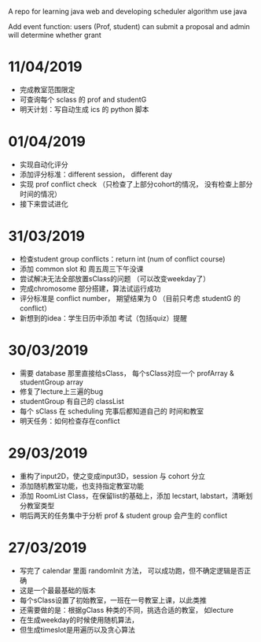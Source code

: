 A repo for learning java web and developing scheduler algorithm use java

Add event function:
users (Prof, student) can submit a proposal and admin will determine whether grant
# 11/04/2019
- 完成教室范围限定
- 可查询每个 sclass 的 prof and studentG
- 明天计划：写自动生成 ics 的 python 脚本
# 01/04/2019
- 实现自动化评分
- 添加评分标准：different session， different day
- 实现 prof conflict check （只检查了上部分cohort的情况， 没有检查上部分时间的情况）
- 接下来尝试进化
# 31/03/2019
- 检查student group conflicts：return int (num of conflict course)
- 添加 common slot 和 周五周三下午没课
- 尝试解决无法全部放置sClass的问题 （可以改变weekday了）
- 完成chromosome 部分搭建，算法试运行成功
- 评分标准是 conflict number， 期望结果为 0 （目前只考虑 studentG 的 conflict）
- 新想到的idea：学生日历中添加 考试（包括quiz）提醒
# 30/03/2019
- 需要 database 那里直接给sClass， 每个sClass对应一个 profArray & studentGroup array
- 修复了lecture上三遍的bug
- studentGroup 有自己的 classList
- 每个 sClass 在 scheduling 完事后都知道自己的 时间和教室
- 明天任务：如何检查存在conflict
# 29/03/2019
- 重构了input2D，使之变成input3D，session 与 cohort 分立
- 添加随机教室功能，也支持指定教室功能
- 添加 RoomList Class，在保留list的基础上，添加 lecstart, labstart，清晰划分教室类型
- 明后两天的任务集中于分析 prof & student group 会产生的 conflict
# 27/03/2019
- 写完了 calendar 里面 randomInit 方法， 可以成功跑，但不确定逻辑是否正确
- 这是一个最最基础的版本
- 每个sClass设置了初始教室，一班在一号教室上课，以此类推
- 还需要做的是：根据gClass 种类的不同，挑选合适的教室， 如lecture
- 在生成weekday的时候使用随机算法，
- 但生成timeslot是用遍历以及贪心算法